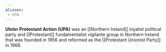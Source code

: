 ```yaml
---
aliases:
 - UPA
---
```

**Ulster Protestant Action (UPA)** was an [[Northern Ireland]] loyalist political party and [[Protestant]] fundamentalist vigilante group in Northern Ireland that was founded in 1956 and reformed as the [[Protestant Unionist Party]] in 1966.